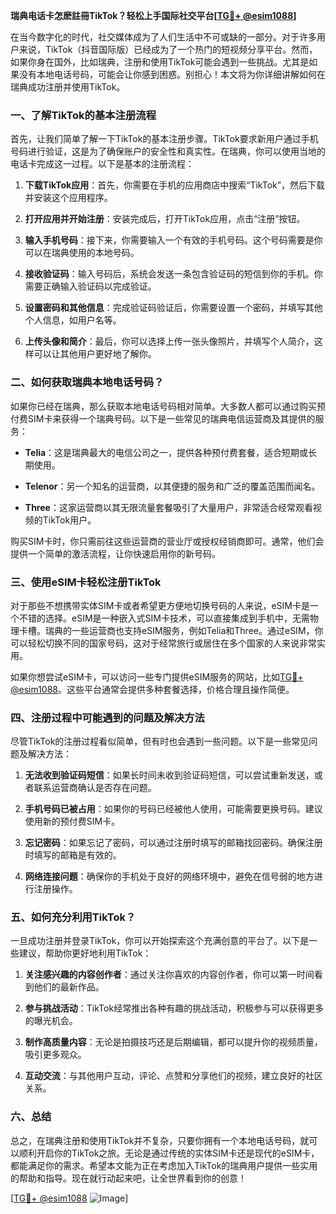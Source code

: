 **瑞典电话卡怎麽註冊TikTok？轻松上手国际社交平台[[TG💪+ @esim1088](https://t.me/s/esim1088)]**

在当今数字化的时代，社交媒体成为了人们生活中不可或缺的一部分。对于许多用户来说，TikTok（抖音国际版）已经成为了一个热门的短视频分享平台。然而，如果你身在国外，比如瑞典，注册和使用TikTok可能会遇到一些挑战。尤其是如果没有本地电话号码，可能会让你感到困惑。别担心！本文将为你详细讲解如何在瑞典成功注册并使用TikTok。

### 一、了解TikTok的基本注册流程

首先，让我们简单了解一下TikTok的基本注册步骤。TikTok要求新用户通过手机号码进行验证，这是为了确保账户的安全性和真实性。在瑞典，你可以使用当地的电话卡完成这一过程。以下是基本的注册流程：

1. **下载TikTok应用**：首先，你需要在手机的应用商店中搜索“TikTok”，然后下载并安装这个应用程序。
   
2. **打开应用并开始注册**：安装完成后，打开TikTok应用，点击“注册”按钮。

3. **输入手机号码**：接下来，你需要输入一个有效的手机号码。这个号码需要是你可以在瑞典使用的本地号码。

4. **接收验证码**：输入号码后，系统会发送一条包含验证码的短信到你的手机。你需要正确输入验证码以完成验证。

5. **设置密码和其他信息**：完成验证码验证后，你需要设置一个密码，并填写其他个人信息，如用户名等。

6. **上传头像和简介**：最后，你可以选择上传一张头像照片，并填写个人简介，这样可以让其他用户更好地了解你。

### 二、如何获取瑞典本地电话号码？

如果你已经在瑞典，那么获取本地电话号码相对简单。大多数人都可以通过购买预付费SIM卡来获得一个瑞典号码。以下是一些常见的瑞典电信运营商及其提供的服务：

- **Telia**：这是瑞典最大的电信公司之一，提供各种预付费套餐，适合短期或长期使用。
  
- **Telenor**：另一个知名的运营商，以其便捷的服务和广泛的覆盖范围而闻名。

- **Three**：这家运营商以其无限流量套餐吸引了大量用户，非常适合经常观看视频的TikTok用户。

购买SIM卡时，你只需前往这些运营商的营业厅或授权经销商即可。通常，他们会提供一个简单的激活流程，让你快速启用你的新号码。

### 三、使用eSIM卡轻松注册TikTok

对于那些不想携带实体SIM卡或者希望更方便地切换号码的人来说，eSIM卡是一个不错的选择。eSIM是一种嵌入式SIM卡技术，可以直接集成到手机中，无需物理卡槽。瑞典的一些运营商也支持eSIM服务，例如Telia和Three。通过eSIM，你可以轻松切换不同的国家号码，这对于经常旅行或居住在多个国家的人来说非常实用。

如果你想尝试eSIM卡，可以访问一些专门提供eSIM服务的网站，比如[TG💪+ @esim1088](https://t.me/s/esim1088)。这些平台通常会提供多种套餐选择，价格合理且操作简便。

### 四、注册过程中可能遇到的问题及解决方法

尽管TikTok的注册过程看似简单，但有时也会遇到一些问题。以下是一些常见问题及解决方法：

1. **无法收到验证码短信**：如果长时间未收到验证码短信，可以尝试重新发送，或者联系运营商确认是否存在问题。

2. **手机号码已被占用**：如果你的号码已经被他人使用，可能需要更换号码。建议使用新的预付费SIM卡。

3. **忘记密码**：如果忘记了密码，可以通过注册时填写的邮箱找回密码。确保注册时填写的邮箱是有效的。

4. **网络连接问题**：确保你的手机处于良好的网络环境中，避免在信号弱的地方进行注册操作。

### 五、如何充分利用TikTok？

一旦成功注册并登录TikTok，你可以开始探索这个充满创意的平台了。以下是一些建议，帮助你更好地利用TikTok：

1. **关注感兴趣的内容创作者**：通过关注你喜欢的内容创作者，你可以第一时间看到他们的最新作品。

2. **参与挑战活动**：TikTok经常推出各种有趣的挑战活动，积极参与可以获得更多的曝光机会。

3. **制作高质量内容**：无论是拍摄技巧还是后期编辑，都可以提升你的视频质量，吸引更多观众。

4. **互动交流**：与其他用户互动，评论、点赞和分享他们的视频，建立良好的社区关系。

### 六、总结

总之，在瑞典注册和使用TikTok并不复杂，只要你拥有一个本地电话号码，就可以顺利开启你的TikTok之旅。无论是通过传统的实体SIM卡还是现代的eSIM卡，都能满足你的需求。希望本文能为正在考虑加入TikTok的瑞典用户提供一些实用的帮助和指导。现在就行动起来吧，让全世界看到你的创意！

[[TG💪+ @esim1088](https://t.me/s/esim1088) ![Image](https://i.postimg.cc/4NQfJmqS/Snipaste-2025-05-13-00-14-12.png)]